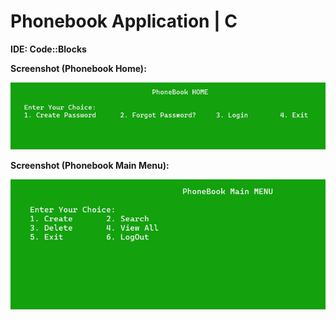 # Phonebook Application | C

__IDE: Code::Blocks__

**Screenshot (Phonebook Home):**

![](001.png)

**Screenshot (Phonebook Main Menu):**

![](002.png)
